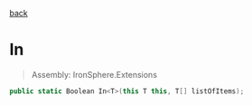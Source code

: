 ﻿

[back](/IronSphere.Extensions/types/GenericExtension)

# In

> Assembly: IronSphere.Extensions

```csharp
public static Boolean In<T>(this T this, T[] listOfItems);
```



 